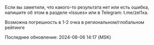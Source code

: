 Если вы заметили, что какого-то результата нет или есть ошибка, напишите об этом в разделе «Issues» или в Telegram: t.me/zel1xa.

Возможна погрешность в 1-2 очка в региональном/глобальном рейтинге

Последнее обновление: 2024-08-06 14:17 (MSK)